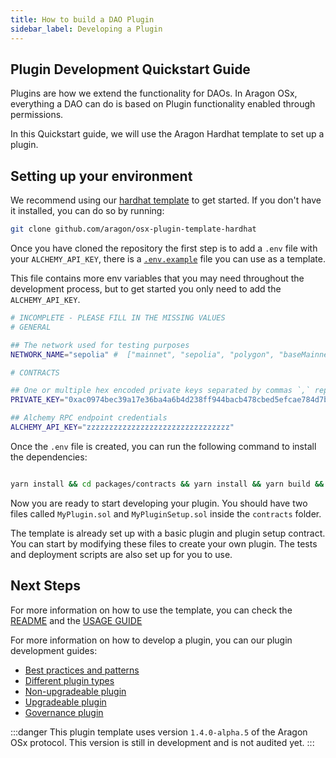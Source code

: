```yaml
---
title: How to build a DAO Plugin
sidebar_label: Developing a Plugin
---
```


## Plugin Development Quickstart Guide

Plugins are how we extend the functionality for DAOs. In Aragon OSx, everything a DAO can do is based on Plugin functionality enabled through permissions.

In this Quickstart guide, we will use the Aragon Hardhat template to set up a plugin.

## Setting up your environment

We recommend using our [hardhat template](https://github.com/aragon/osx-plugin-template-hardhat) to get started. If you don't have it installed, you can do so by running:

```bash
git clone github.com/aragon/osx-plugin-template-hardhat
```

Once you have cloned the repository the first step is to add a `.env` file with your `ALCHEMY_API_KEY`, there is a [`.env.example`](https://github.com/aragon/osx-plugin-template-hardhat/blob/main/.env.example) file you can use as a template.

This file contains more env variables that you may need throughout the development process, but to get started you only need to add the `ALCHEMY_API_KEY`.

```bash
# INCOMPLETE - PLEASE FILL IN THE MISSING VALUES
# GENERAL

## The network used for testing purposes
NETWORK_NAME="sepolia" #  ["mainnet", "sepolia", "polygon", "baseMainnet", "arbitrum"]

# CONTRACTS

## One or multiple hex encoded private keys separated by commas `,` replacing the hardhat default accounts.
PRIVATE_KEY="0xac0974bec39a17e36ba4a6b4d238ff944bacb478cbed5efcae784d7bf4f2ff80" # Default hardhat account 0 private key. DON'T USE FOR DEPLOYMENTS

## Alchemy RPC endpoint credentials
ALCHEMY_API_KEY="zzzzzzzzzzzzzzzzzzzzzzzzzzzzzzzz"
```

Once the `.env` file is created, you can run the following command to install the dependencies:

```bash

yarn install && cd packages/contracts && yarn install && yarn build && yarn typechain
```

Now you are ready to start developing your plugin. You should have two files called `MyPlugin.sol` and `MyPluginSetup.sol` inside the `contracts` folder.

The template is already set up with a basic plugin and plugin setup contract. You can start by modifying these files to create your own plugin. The tests and deployment scripts are also set up for you to use.

## Next Steps

For more information on how to use the template, you can check the [README](https://github.com/aragon/osx-plugin-template-hardhat/blob/main/README.md) and the [USAGE GUIDE](https://github.com/aragon/osx-plugin-template-hardhat/blob/main/USAGE_GUIDE.md)

For more information on how to develop a plugin, you can our plugin development guides:

- [Best practices and patterns](./01-best-practices.md)
- [Different plugin types](./02-plugin-types.md)
- [Non-upgradeable plugin](./03-non-upgradeable-plugin/index.md)
- [Upgradeable plugin](./04-upgradeable-plugin/index.md)
- [Governance plugin](./05-governance-plugin/index.md)

:::danger
This plugin template uses version `1.4.0-alpha.5` of the Aragon OSx protocol. This version is still in development and is not audited yet.
:::
